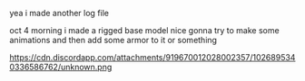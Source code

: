 yea i made another log file 

oct 4 morning i made a rigged base model nice gonna try to make some animations and then add some armor to it or something

https://cdn.discordapp.com/attachments/919670012028002357/1026895340336586762/unknown.png
